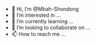 - 👋 Hi, I’m @Mbah-Shondong
- 👀 I’m interested in ...
- 🌱 I’m currently learning ...
- 💞️ I’m looking to collaborate on ...
- 📫 How to reach me ...

<!---
Mbah-Shondong/Mbah-Shondong is a ✨ special ✨ repository because its `README.md` (this file) appears on your GitHub profile.
You can click the Preview link to take a look at your changes.
--->
